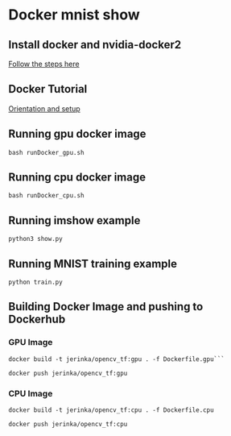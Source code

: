 # Docker mnist show

## Install docker and nvidia-docker2

[Follow the steps here](https://cnvrg.io/how-to-setup-docker-and-nvidia-docker-2-0-on-ubuntu-18-04/)

## Docker Tutorial

[Orientation and setup](https://docs.docker.com/get-started/)


## Running gpu docker image

```
bash runDocker_gpu.sh
```
 
## Running cpu docker image

```
bash runDocker_cpu.sh
```
 
 
## Running imshow example 

```
python3 show.py
```

## Running MNIST training example

```
python train.py
```



## Building Docker Image and pushing to Dockerhub

### GPU Image


```
docker build -t jerinka/opencv_tf:gpu . -f Dockerfile.gpu```
```
```
docker push jerinka/opencv_tf:gpu
```
### CPU Image
```
docker build -t jerinka/opencv_tf:cpu . -f Dockerfile.cpu
```
```
docker push jerinka/opencv_tf:cpu
```

